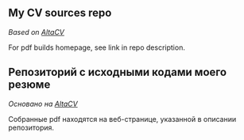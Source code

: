 ## My CV sources repo

_Based on [AltaCV](https://overleaf.com/latex/templates/altacv-template/trgqjpwnmtgv)_

For pdf builds homepage, see link in repo description.

## Репозиторий с исходными кодами моего резюме

_Основано на [AltaCV](https://overleaf.com/latex/templates/altacv-template/trgqjpwnmtgv)_

Собранные pdf находятся на веб-странице, указанной в описании репозитория.
